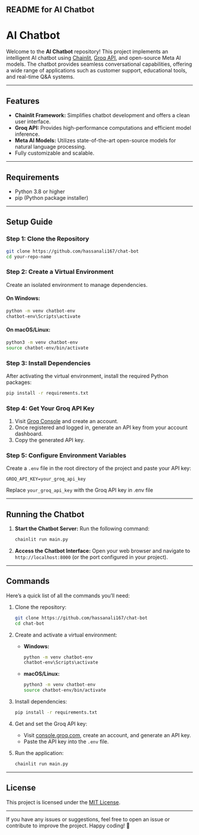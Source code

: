 ## README for AI Chatbot 

# AI Chatbot 

Welcome to the **AI Chatbot** repository! This project implements an intelligent AI chatbot using [Chainlit](https://www.chainlit.io/), [Groq API](https://www.groq.com/), and open-source Meta AI models. The chatbot provides seamless conversational capabilities, offering a wide range of applications such as customer support, educational tools, and real-time Q&A systems.

---

## Features
- **Chainlit Framework:** Simplifies chatbot development and offers a clean user interface.
- **Groq API:** Provides high-performance computations and efficient model inference.
- **Meta AI Models:** Utilizes state-of-the-art open-source models for natural language processing.
- Fully customizable and scalable.

---

## Requirements
- Python 3.8 or higher
- pip (Python package installer)

---

## Setup Guide

### Step 1: Clone the Repository
```bash
git clone https://github.com/hassanali167/chat-bot
cd your-repo-name
```

### Step 2: Create a Virtual Environment
Create an isolated environment to manage dependencies.

#### On Windows:
```bash
python -m venv chatbot-env
chatbot-env\Scripts\activate
```

#### On macOS/Linux:
```bash
python3 -m venv chatbot-env
source chatbot-env/bin/activate
```

### Step 3: Install Dependencies
After activating the virtual environment, install the required Python packages:
```bash
pip install -r requirements.txt
```

### Step 4: Get Your Groq API Key
1. Visit [Groq Console](https://console.groq.com/) and create an account.
2. Once registered and logged in, generate an API key from your account dashboard.
3. Copy the generated API key.

### Step 5: Configure Environment Variables
Create a `.env` file in the root directory of the project and paste your API key:
```
GROQ_API_KEY=your_groq_api_key

```

Replace `your_groq_api_key` with the Groq API key in .env file

---

## Running the Chatbot

1. **Start the Chatbot Server:**
   Run the following command:
   ```bash
   chainlit run main.py
   ```

2. **Access the Chatbot Interface:**
   Open your web browser and navigate to `http://localhost:8000` (or the port configured in your project).

---

## Commands 
Here’s a quick list of all the commands you’ll need:

1. Clone the repository:
   ```bash
   git clone https://github.com/hassanali167/chat-bot
   cd chat-bot
   ```

2. Create and activate a virtual environment:
   - **Windows:**
     ```bash
     python -m venv chatbot-env
     chatbot-env\Scripts\activate
     ```
   - **macOS/Linux:**
     ```bash
     python3 -m venv chatbot-env
     source chatbot-env/bin/activate
     ```

3. Install dependencies:
   ```bash
   pip install -r requirements.txt
   ```

4. Get and set the Groq API key:
   - Visit [console.groq.com](https://console.groq.com/), create an account, and generate an API key.
   - Paste the API key into the `.env` file.

5. Run the application:
   ```bash
   chainlit run main.py
   ```

---

## License
This project is licensed under the [MIT License](LICENSE).

---

If you have any issues or suggestions, feel free to open an issue or contribute to improve the project. Happy coding! 🎉
